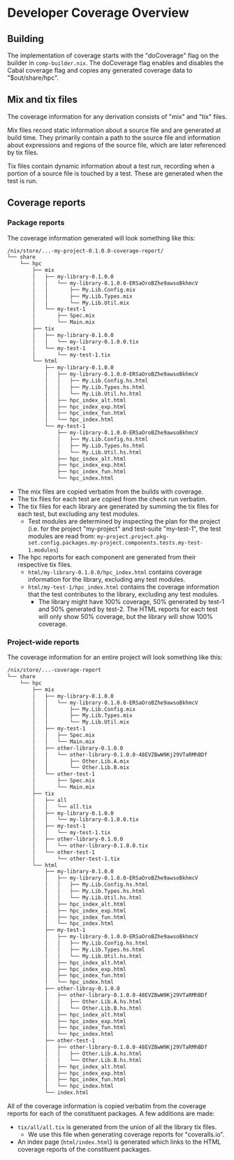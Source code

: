 # Developer Coverage Overview

## Building

The implementation of coverage starts with the "doCoverage" flag on
the builder in `comp-builder.nix`. The doCoverage flag enables and
disables the Cabal coverage flag and copies any generated coverage
data to "$out/share/hpc".

## Mix and tix files

The coverage information for any derivation consists of "mix" and
"tix" files.

Mix files record static information about a source file and are
generated at build time. They primarily contain a path to the source
file and information about expressions and regions of the source file,
which are later referenced by tix files.

Tix files contain dynamic information about a test run, recording when
a portion of a source file is touched by a test. These are generated
when the test is run.

## Coverage reports

### Package reports

The coverage information generated will look something like this:

```bash
/nix/store/...-my-project-0.1.0.0-coverage-report/
└── share
    └── hpc
        ├── mix
        │   ├── my-library-0.1.0.0
        │   │   └── my-library-0.1.0.0-ERSaOroBZhe9awsoBkhmcV
        │   │       ├── My.Lib.Config.mix
        │   │       ├── My.Lib.Types.mix
        │   │       └── My.Lib.Util.mix
        │   └── my-test-1
        │       ├── Spec.mix
        │       └── Main.mix
        ├── tix
        │   ├── my-library-0.1.0.0
        │   │   └── my-library-0.1.0.0.tix
        │   └── my-test-1
        │       └── my-test-1.tix
        └── html
            ├── my-library-0.1.0.0
            │   ├── my-library-0.1.0.0-ERSaOroBZhe9awsoBkhmcV
            │   │   ├── My.Lib.Config.hs.html
            │   │   ├── My.Lib.Types.hs.html
            │   │   └── My.Lib.Util.hs.html
            │   ├── hpc_index_alt.html
            │   ├── hpc_index_exp.html
            │   ├── hpc_index_fun.html
            │   └── hpc_index.html
            └── my-test-1
                ├── my-library-0.1.0.0-ERSaOroBZhe9awsoBkhmcV
                │   ├── My.Lib.Config.hs.html
                │   ├── My.Lib.Types.hs.html
                │   └── My.Lib.Util.hs.html
                ├── hpc_index_alt.html
                ├── hpc_index_exp.html
                ├── hpc_index_fun.html
                └── hpc_index.html
```

- The mix files are copied verbatim from the builds with coverage.
- The tix files for each test are copied from the check run verbatim.
- The tix files for each library are generated by summing the tix
  files for each test, but excluding any test modules.
  - Test modules are determined by inspecting the plan for the project
    (i.e. for the project "my-project" and test-suite "my-test-1", the
    test modules are read from:
    `my-project.project.pkg-set.config.packages.my-project.components.tests.my-test-1.modules`)
- The hpc reports for each component are generated from their
  respective tix files.
  - `html/my-library-0.1.0.0/hpc_index.html` contains coverage
    information for the library, excluding any test modules.
  - `html/my-test-1/hpc_index.html` contains the coverage information
    that the test contributes to the library, excluding any test modules.
    - The library might have 100% coverage, 50% generated by test-1
      and 50% generated by test-2. The HTML reports for each test will
      only show 50% coverage, but the library will show 100% coverage.

### Project-wide reports

The coverage information for an entire project will look something
like this:

```bash
/nix/store/...-coverage-report
└── share
    └── hpc
        ├── mix
        │   ├── my-library-0.1.0.0
        │   │   └── my-library-0.1.0.0-ERSaOroBZhe9awsoBkhmcV
        │   │       ├── My.Lib.Config.mix
        │   │       ├── My.Lib.Types.mix
        │   │       └── My.Lib.Util.mix
        │   ├── my-test-1
        │   │   ├── Spec.mix
        │   │   └── Main.mix
        │   ├── other-library-0.1.0.0
        │   │   └── other-library-0.1.0.0-48EVZBwW9Kj29VTaRMhBDf
        │   │       ├── Other.Lib.A.mix
        │   │       └── Other.Lib.B.mix
        │   └── other-test-1
        │       ├── Spec.mix
        │       └── Main.mix
        ├── tix
        │   ├── all
        │   │   └── all.tix
        │   ├── my-library-0.1.0.0
        │   │   └── my-library-0.1.0.0.tix
        │   ├── my-test-1
        │   │   └── my-test-1.tix
        │   ├── other-library-0.1.0.0
        │   │   └── other-library-0.1.0.0.tix
        │   └── other-test-1 
        │       └── other-test-1.tix
        └── html
            ├── my-library-0.1.0.0
            │   ├── my-library-0.1.0.0-ERSaOroBZhe9awsoBkhmcV
            │   │   ├── My.Lib.Config.hs.html
            │   │   ├── My.Lib.Types.hs.html
            │   │   └── My.Lib.Util.hs.html
            │   ├── hpc_index_alt.html
            │   ├── hpc_index_exp.html
            │   ├── hpc_index_fun.html
            │   └── hpc_index.html
            ├── my-test-1
            │   ├── my-library-0.1.0.0-ERSaOroBZhe9awsoBkhmcV
            │   │   ├── My.Lib.Config.hs.html
            │   │   ├── My.Lib.Types.hs.html
            │   │   └── My.Lib.Util.hs.html
            │   ├── hpc_index_alt.html
            │   ├── hpc_index_exp.html
            │   ├── hpc_index_fun.html
            │   └── hpc_index.html
            ├── other-libray-0.1.0.0
            │   ├── other-library-0.1.0.0-48EVZBwW9Kj29VTaRMhBDf
            │   │   ├── Other.Lib.A.hs.html
            │   │   └── Other.Lib.B.hs.html
            │   ├── hpc_index_alt.html
            │   ├── hpc_index_exp.html
            │   ├── hpc_index_fun.html
            │   └── hpc_index.html
            ├── other-test-1
            │   ├── other-library-0.1.0.0-48EVZBwW9Kj29VTaRMhBDf
            │   │   ├── Other.Lib.A.hs.html
            │   │   └── Other.Lib.B.hs.html
            │   ├── hpc_index_alt.html
            │   ├── hpc_index_exp.html
            │   ├── hpc_index_fun.html
            │   └── hpc_index.html
            └── index.html
```

All of the coverage information is copied verbatim from the coverage
reports for each of the constituent packages. A few additions are
made:
  - `tix/all/all.tix` is generated from the union of all the library
    tix files.
    - We use this file when generating coverage reports for
      "coveralls.io".
  - An index page (`html/index.html`) is generated which links to the
    HTML coverage reports of the constituent packages.
